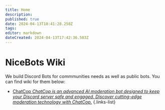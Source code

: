 ```yaml
---
title: Home
description: 
published: true
date: 2024-04-13T18:41:28.258Z
tags: 
editor: markdown
dateCreated: 2024-04-13T17:42:36.583Z
---
```


# NiceBots Wiki
We build Discord Bots for commmunities needs as well as public bots. You can find wiki for them below:

- [ChatCop *ChatCop is an advanced AI moderation bot designed to keep your Discord server safe and engaged. Discover cutting-edge moderation technology with ChatCop.*](/chatcop)
{.links-list}